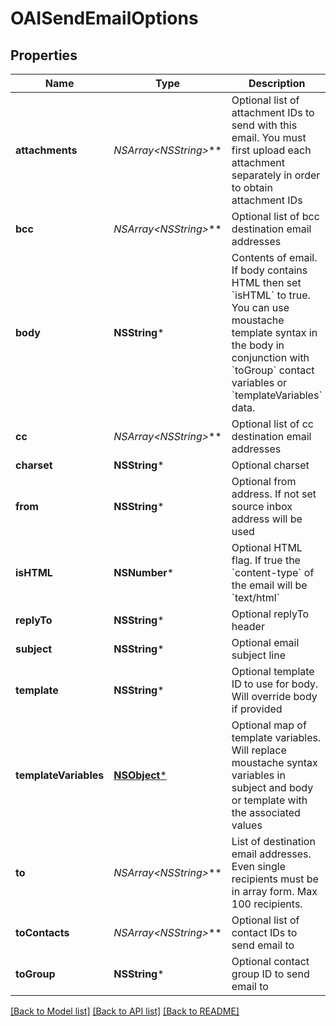 # OAISendEmailOptions

## Properties
Name | Type | Description | Notes
------------ | ------------- | ------------- | -------------
**attachments** | **NSArray&lt;NSString*&gt;*** | Optional list of attachment IDs to send with this email. You must first upload each attachment separately in order to obtain attachment IDs | [optional] 
**bcc** | **NSArray&lt;NSString*&gt;*** | Optional list of bcc destination email addresses | [optional] 
**body** | **NSString*** | Contents of email. If body contains HTML then set &#x60;isHTML&#x60; to true. You can use moustache template syntax in the body in conjunction with &#x60;toGroup&#x60; contact variables or &#x60;templateVariables&#x60; data. | [optional] 
**cc** | **NSArray&lt;NSString*&gt;*** | Optional list of cc destination email addresses | [optional] 
**charset** | **NSString*** | Optional charset | [optional] 
**from** | **NSString*** | Optional from address. If not set source inbox address will be used | [optional] 
**isHTML** | **NSNumber*** | Optional HTML flag. If true the &#x60;content-type&#x60; of the email will be &#x60;text/html&#x60; | [optional] 
**replyTo** | **NSString*** | Optional replyTo header | [optional] 
**subject** | **NSString*** | Optional email subject line | [optional] 
**template** | **NSString*** | Optional template ID to use for body. Will override body if provided | [optional] 
**templateVariables** | [**NSObject***](.md) | Optional map of template variables. Will replace moustache syntax variables in subject and body or template with the associated values | [optional] 
**to** | **NSArray&lt;NSString*&gt;*** | List of destination email addresses. Even single recipients must be in array form. Max 100 recipients. | [optional] 
**toContacts** | **NSArray&lt;NSString*&gt;*** | Optional list of contact IDs to send email to | [optional] 
**toGroup** | **NSString*** | Optional contact group ID to send email to | [optional] 

[[Back to Model list]](../README.md#documentation-for-models) [[Back to API list]](../README.md#documentation-for-api-endpoints) [[Back to README]](../README.md)


